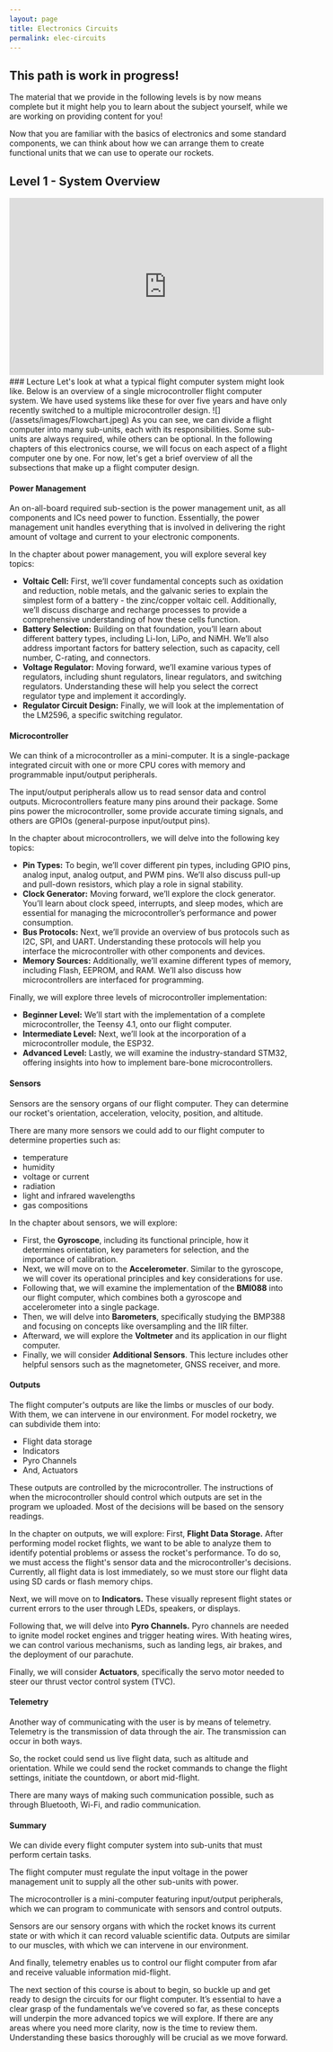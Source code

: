 ```yaml
---
layout: page
title: Electronics Circuits
permalink: elec-circuits
---
```

## This path is work in progress!
The material that we provide in the following levels is by now means complete but it might help you to learn about the subject yourself, while we are working on providing content for you! 

Now that you are familiar with the basics of electronics and some standard components, we can think about how we can arrange them to create functional units that we can use to operate our rockets. 

## Level 1 - System Overview
<iframe width="560" height="315" src="https://www.youtube.com/embed/e55LFtrIxVw?si=-vC67JVFEke3OihL" title="YouTube video player" frameborder="0" allow="accelerometer; autoplay; clipboard-write; encrypted-media; gyroscope; picture-in-picture; web-share" referrerpolicy="strict-origin-when-cross-origin" allowfullscreen></iframe>
### Lecture
Let's look at what a typical flight computer system might look like. Below is an overview of a single microcontroller flight computer system. We have used systems like these for over five years and have only recently switched to a multiple microcontroller design.
![](/assets/images/Flowchart.jpeg)
As you can see, we can divide a flight computer into many sub-units, each with its responsibilities. Some sub-units are always required, while others can be optional. In the following chapters of this electronics course, we will focus on each aspect of a flight computer one by one.
For now, let's get a brief overview of all the subsections that make up a flight computer design.

#### Power Management
An on-all-board required sub-section is the power management unit, as all components and ICs need power to function. Essentially, the power management unit handles everything that is involved in delivering the right amount of voltage and current to your electronic components. 

In the chapter about power management, you will explore several key topics:
- **Voltaic Cell:** First, we’ll cover fundamental concepts such as oxidation and reduction, noble metals, and the galvanic series to explain the simplest form of a battery - the zinc/copper voltaic cell. Additionally, we’ll discuss discharge and recharge processes to provide a comprehensive understanding of how these cells function.
- **Battery Selection:** Building on that foundation, you’ll learn about different battery types, including Li-Ion, LiPo, and NiMH. We’ll also address important factors for battery selection, such as capacity, cell number, C-rating, and connectors.
- **Voltage Regulator:** Moving forward, we’ll examine various types of regulators, including shunt regulators, linear regulators, and switching regulators. Understanding these will help you select the correct regulator type and implement it accordingly. 
- **Regulator Circuit Design:** Finally, we will look at the implementation of the LM2596, a specific switching regulator.
#### Microcontroller
We can think of a microcontroller as a mini-computer. It is a single-package integrated circuit with one or more CPU cores with memory and programmable input/output peripherals.

The input/output peripherals allow us to read sensor data and control outputs. Microcontrollers feature many pins around their package. Some pins power the microcontroller, some provide accurate timing signals, and others are GPIOs (general-purpose input/output pins). 

In the chapter about microcontrollers, we will delve into the following key topics:
- **Pin Types:** To begin, we’ll cover different pin types, including GPIO pins, analog input, analog output, and PWM pins. We’ll also discuss pull-up and pull-down resistors, which play a role in signal stability.
- **Clock Generator:** Moving forward, we’ll explore the clock generator. You’ll learn about clock speed, interrupts, and sleep modes, which are essential for managing the microcontroller’s performance and power consumption.
- **Bus Protocols:** Next, we’ll provide an overview of bus protocols such as I2C, SPI, and UART. Understanding these protocols will help you interface the microcontroller with other components and devices.
- **Memory Sources:** Additionally, we’ll examine different types of memory, including Flash, EEPROM, and RAM. We’ll also discuss how microcontrollers are interfaced for programming.

Finally, we will explore three levels of microcontroller implementation:
- **Beginner Level:** We’ll start with the implementation of a complete microcontroller, the Teensy 4.1, onto our flight computer.
- **Intermediate Level:** Next, we’ll look at the incorporation of a microcontroller module, the ESP32.
- **Advanced Level:** Lastly, we will examine the industry-standard STM32, offering insights into how to implement bare-bone microcontrollers.
#### Sensors
Sensors are the sensory organs of our flight computer. They can determine our rocket's orientation, acceleration, velocity, position, and altitude. 

There are many more sensors we could add to our flight computer to determine properties such as:
- temperature 
- humidity
- voltage or current
- radiation 
- light and infrared wavelengths 
- gas compositions 

In the chapter about sensors, we will explore:
- First, the **Gyroscope**, including its functional principle, how it determines orientation, key parameters for selection, and the importance of calibration.
- Next, we will move on to the **Accelerometer**. Similar to the gyroscope, we will cover its operational principles and key considerations for use.
- Following that, we will examine the implementation of the **BMI088** into our flight computer, which combines both a gyroscope and accelerometer into a single package. 
- Then, we will delve into **Barometers**, specifically studying the BMP388 and focusing on concepts like oversampling and the IIR filter.
- Afterward, we will explore the **Voltmeter** and its application in our flight computer.
- Finally, we will consider **Additional Sensors**. This lecture includes other helpful sensors such as the magnetometer, GNSS receiver, and more.

#### Outputs
The flight computer's outputs are like the limbs or muscles of our body. With them, we can intervene in our environment. For model rocketry, we can subdivide them into:
- Flight data storage
- Indicators
- Pyro Channels
- And, Actuators

These outputs are controlled by the microcontroller. The instructions of when the microcontroller should control which outputs are set in the program we uploaded. Most of the decisions will be based on the sensory readings. 

In the chapter on outputs, we will explore: 
First, **Flight Data Storage.** After performing model rocket flights, we want to be able to analyze them to identify potential problems or assess the rocket's performance. To do so, we must access the flight's sensor data and the microcontroller's decisions. Currently, all flight data is lost immediately, so we must store our flight data using SD cards or flash memory chips. 

Next, we will move on to **Indicators.** These visually represent flight states or current errors to the user through LEDs, speakers, or displays.

Following that, we will delve into **Pyro Channels.** Pyro channels are needed to ignite model rocket engines and trigger heating wires. With heating wires, we can control various mechanisms, such as landing legs, air brakes, and the deployment of our parachute. 

Finally, we will consider **Actuators**, specifically the servo motor needed to steer our thrust vector control system (TVC).

#### Telemetry 
Another way of communicating with the user is by means of telemetry. 
Telemetry is the transmission of data through the air. 
The transmission can occur in both ways. 

So, the rocket could send us live flight data, such as altitude and orientation. While we could send the rocket commands to change the flight settings, initiate the countdown, or abort mid-flight. 

There are many ways of making such communication possible, such as through Bluetooth, Wi-Fi, and radio communication. 

#### Summary
We can divide every flight computer system into sub-units that must perform certain tasks. 

The flight computer must regulate the input voltage in the power management unit to supply all the other sub-units with power. 

The microcontroller is a mini-computer featuring input/output peripherals, which we can program to communicate with sensors and control outputs. 

Sensors are our sensory organs with which the rocket knows its current state or with which it can record valuable scientific data. Outputs are similar to our muscles, with which we can intervene in our environment. 

And finally, telemetry enables us to control our flight computer from afar and receive valuable information mid-flight.  

The next section of this course is about to begin, so buckle up and get ready to design the circuits for our flight computer. It’s essential to have a clear grasp of the fundamentals we’ve covered so far, as these concepts will underpin the more advanced topics we will explore. If there are any areas where you need more clarity, now is the time to review them. Understanding these basics thoroughly will be crucial as we move forward.
